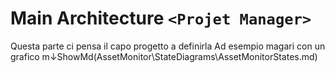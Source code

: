 ﻿# Main Architecture `<Projet Manager>`

Questa parte ci pensa il capo progetto a definirla
Ad esempio magari con un grafico
m↓ShowMd(AssetMonitor\StateDiagrams\AssetMonitorStates.md)

